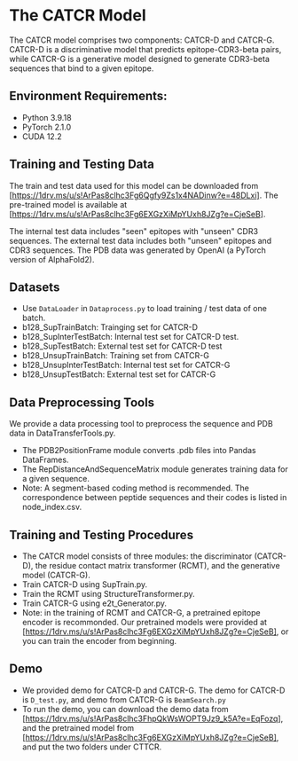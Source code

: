 # The CATCR Model

The CATCR model comprises two components: CATCR-D and CATCR-G. CATCR-D is a discriminative model that predicts epitope-CDR3-beta pairs, while CATCR-G is a generative model designed to generate CDR3-beta sequences that bind to a given epitope.

## Environment Requirements:

- Python  3.9.18
- PyTorch  2.1.0
- CUDA 12.2

## Training and Testing Data

The train and test data used for this model can be downloaded from [https://1drv.ms/u/s!ArPas8clhc3Fg6Qgfy9Zs1x4NADinw?e=48DLxi].
The pre-trained model is available at [https://1drv.ms/u/s!ArPas8clhc3Fg6EXGzXiMpYUxh8JZg?e=CjeSeB].

The internal test data includes "seen" epitopes with "unseen" CDR3 sequences.
The external test data includes both "unseen" epitopes and CDR3 sequences.
The PDB data was generated by OpenAI (a PyTorch version of AlphaFold2).

## Datasets

- Use `DataLoader` in `Dataprocess.py` to load training / test data of one batch.
- b128_SupTrainBatch: Trainging set for CATCR-D
- b128_SupInterTestBatch: Internal test set for CATCR-D test.
- b128_SupTestBatch: External test set for CATCR-D test
- b128_UnsupTrainBatch: Training set from CATCR-G
- b128_UnsupInterTestBatch: Internal test set for CATCR-G
- b128_UnsupTestBatch: External test set for CATCR-G

## Data Preprocessing Tools

We provide a data processing tool to preprocess the sequence and PDB data in DataTransferTools.py.

- The PDB2PositionFrame module converts .pdb files into Pandas DataFrames.
- The RepDistanceAndSequenceMatrix module generates training data for a given sequence.
- Note: A segment-based coding method is recommended. The correspondence between peptide sequences and their codes is listed in node_index.csv.

## Training and Testing Procedures

- The CATCR model consists of three modules: the discriminator (CATCR-D), the residue contact matrix transformer (RCMT), and the generative model (CATCR-G).
- Train CATCR-D using SupTrain.py.
- Train the RCMT using StructureTransformer.py.
- Train CATCR-G using e2t_Generator.py.
- Note: in the training of RCMT and CATCR-G, a pretrained epitope encoder is recommonded. Our pretrained models were provided at [https://1drv.ms/u/s!ArPas8clhc3Fg6EXGzXiMpYUxh8JZg?e=CjeSeB], or you can train the encoder from beginning.


## Demo

- We provided demo for CATCR-D and CATCR-G. The demo for CATCR-D is `D_test.py`, and demo from CATCR-G is `BeamSearch.py`
- To run the demo, you can download the demo data from [https://1drv.ms/u/s!ArPas8clhc3FhpQkWsWOPT9Jz9_k5A?e=EqFozq], and the pretrained model from [https://1drv.ms/u/s!ArPas8clhc3Fg6EXGzXiMpYUxh8JZg?e=CjeSeB], and put the two folders under CTTCR.
